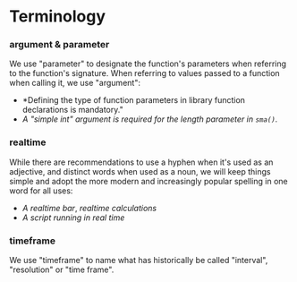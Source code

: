 # Terminology

### argument & parameter
We use "parameter" to designate the function's parameters when referring to the function's signature. 
When referring to values passed to a function when calling it, we use "argument":
- *Defining the type of function parameters in library function declarations is mandatory."
- *A "simple int" argument is required for the length parameter in ``sma()``.*

### realtime
While there are recommendations to use a hyphen when it's used as an adjective, and distinct words when used as a noun, 
we will keep things simple and adopt the more modern and increasingly popular spelling in one word for all uses:

- *A realtime bar*, *realtime calculations*
- *A script running in real time*

### timeframe
We use "timeframe" to name what has historically be called "interval", "resolution" or "time frame".
